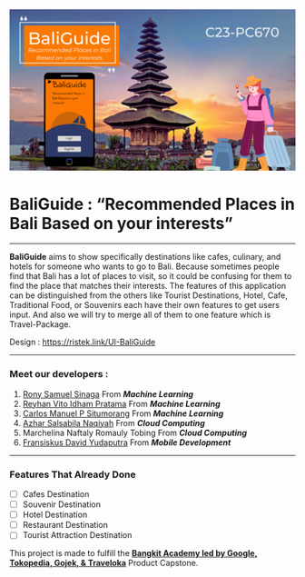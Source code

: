 <img alt="banner koding" src="./profile/BaliGuide.png">

# BaliGuide : “Recommended Places in Bali Based on your interests”
---
**BaliGuide** aims to show specifically destinations like cafes, culinary, and hotels for someone who wants to go to Bali. Because sometimes people find that Bali has a lot of places to visit, so it could be confusing for them to find the place that matches their interests. The features of this application can be distinguished from the others like Tourist Destinations, Hotel, Cafe, Traditional Food, or Souvenirs each have their own features to get users input. And also we will try to merge all of them to one feature which is Travel-Package. 

Design : https://ristek.link/UI-BaliGuide

---
### Meet our developers : 
1. [Rony Samuel Sinaga](https://github.com/ronysamuel29) From _**Machine Learning**_
2. [Reyhan Vito Idham Pratama](https://github.com/reyhanvito) From _**Machine Learning**_
3. [Carlos Manuel P Situmorang](https://github.com/Manuers123) From _**Machine Learning**_
4. [Azhar Salsabila Naqiyah](https://github.com/azharsalsabilaa) From _**Cloud Computing**_
5. Marchelina Naftaly Romauly Tobing From _**Cloud Computing**_
6. [Fransiskus David Yudaputra](https://github.com/CicusAjadah) From _**Mobile Development**_

---
### Features That Already Done

- [ ] Cafes Destination
- [ ] Souvenir Destination
- [ ] Hotel Destination
- [ ] Restaurant Destination
- [ ] Tourist Attraction Destination

This project is made to fulfill the **[Bangkit Academy led by Google, Tokopedia, Gojek, & Traveloka](https://grow.google/intl/id_id/bangkit/)** Product Capstone.
